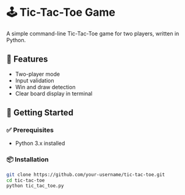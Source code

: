 # 🕹️ Tic-Tac-Toe Game

A simple command-line Tic-Tac-Toe game for two players, written in Python.

## 📁 Features

- Two-player mode
- Input validation
- Win and draw detection
- Clear board display in terminal

## 🚀 Getting Started

### ✅ Prerequisites

- Python 3.x installed

### 📦 Installation

```bash
git clone https://github.com/your-username/tic-tac-toe.git
cd tic-tac-toe
python tic_tac_toe.py
